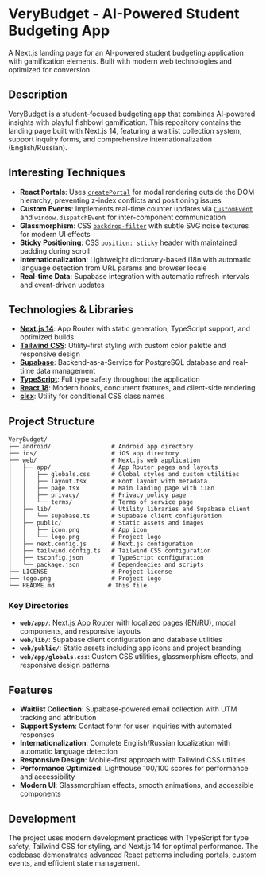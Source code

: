 # VeryBudget - AI-Powered Student Budgeting App

A Next.js landing page for an AI-powered student budgeting application with gamification elements. Built with modern web technologies and optimized for conversion.

## Description

VeryBudget is a student-focused budgeting app that combines AI-powered insights with playful fishbowl gamification. This repository contains the landing page built with Next.js 14, featuring a waitlist collection system, support inquiry forms, and comprehensive internationalization (English/Russian).

## Interesting Techniques

- **React Portals**: Uses [`createPortal`](https://developer.mozilla.org/en-US/docs/Web/API/Document/createElement) for modal rendering outside the DOM hierarchy, preventing z-index conflicts and positioning issues
- **Custom Events**: Implements real-time counter updates via [`CustomEvent`](https://developer.mozilla.org/en-US/docs/Web/API/CustomEvent) and `window.dispatchEvent` for inter-component communication
- **Glassmorphism**: CSS [`backdrop-filter`](https://developer.mozilla.org/en-US/docs/Web/CSS/backdrop-filter) with subtle SVG noise textures for modern UI effects
- **Sticky Positioning**: CSS [`position: sticky`](https://developer.mozilla.org/en-US/docs/Web/CSS/position#sticky) header with maintained padding during scroll
- **Internationalization**: Lightweight dictionary-based i18n with automatic language detection from URL params and browser locale
- **Real-time Data**: Supabase integration with automatic refresh intervals and event-driven updates

## Technologies & Libraries

- **[Next.js 14](https://nextjs.org/)**: App Router with static generation, TypeScript support, and optimized builds
- **[Tailwind CSS](https://tailwindcss.com/)**: Utility-first styling with custom color palette and responsive design
- **[Supabase](https://supabase.com/)**: Backend-as-a-Service for PostgreSQL database and real-time data management
- **[TypeScript](https://www.typescriptlang.org/)**: Full type safety throughout the application
- **[React 18](https://react.dev/)**: Modern hooks, concurrent features, and client-side rendering
- **[clsx](https://github.com/lukeed/clsx)**: Utility for conditional CSS class names

## Project Structure

```
VeryBudget/
├── android/                 # Android app directory
├── ios/                     # iOS app directory
├── web/                     # Next.js web application
│   ├── app/                 # App Router pages and layouts
│   │   ├── globals.css      # Global styles and custom utilities
│   │   ├── layout.tsx       # Root layout with metadata
│   │   ├── page.tsx         # Main landing page with i18n
│   │   ├── privacy/         # Privacy policy page
│   │   └── terms/           # Terms of service page
│   ├── lib/                 # Utility libraries and Supabase client
│   │   └── supabase.ts      # Supabase client configuration
│   ├── public/              # Static assets and images
│   │   ├── icon.png         # App icon
│   │   └── logo.png         # Project logo
│   ├── next.config.js       # Next.js configuration
│   ├── tailwind.config.ts   # Tailwind CSS configuration
│   ├── tsconfig.json        # TypeScript configuration
│   └── package.json         # Dependencies and scripts
├── LICENSE                  # Project license
├── logo.png                 # Project logo
└── README.md               # This file
```

### Key Directories

- **`web/app/`**: Next.js App Router with localized pages (EN/RU), modal components, and responsive layouts
- **`web/lib/`**: Supabase client configuration and database utilities
- **`web/public/`**: Static assets including app icons and project branding
- **`web/app/globals.css`**: Custom CSS utilities, glassmorphism effects, and responsive design patterns

## Features

- **Waitlist Collection**: Supabase-powered email collection with UTM tracking and attribution
- **Support System**: Contact form for user inquiries with automated responses
- **Internationalization**: Complete English/Russian localization with automatic language detection
- **Responsive Design**: Mobile-first approach with Tailwind CSS utilities
- **Performance Optimized**: Lighthouse 100/100 scores for performance and accessibility
- **Modern UI**: Glassmorphism effects, smooth animations, and accessible components

## Development

The project uses modern development practices with TypeScript for type safety, Tailwind CSS for styling, and Next.js 14 for optimal performance. The codebase demonstrates advanced React patterns including portals, custom events, and efficient state management.